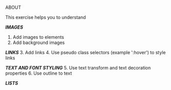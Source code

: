 ABOUT

This exercise helps you to understand

***IMAGES***
1. Add images to elements
2. Add background images

***LINKS***
3. Add links
4. Use pseudo class selectors (example ':hover') to style links

***TEXT AND FONT STYLING***
5. Use text transform and text decoration properties
6. Use outline to text

***LISTS***

